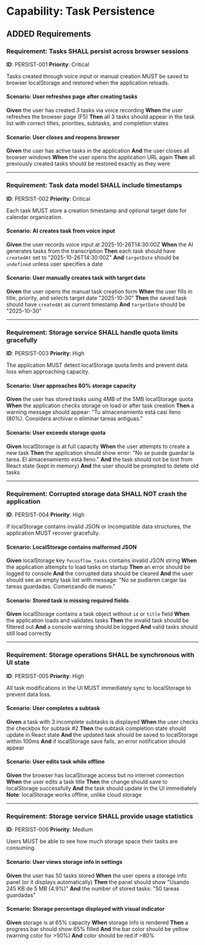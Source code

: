 # Capability: Task Persistence

## ADDED Requirements

### Requirement: Tasks SHALL persist across browser sessions
**ID**: PERSIST-001
**Priority**: Critical

Tasks created through voice input or manual creation MUST be saved to browser localStorage and restored when the application reloads.

#### Scenario: User refreshes page after creating tasks
**Given** the user has created 3 tasks via voice recording
**When** the user refreshes the browser page (F5)
**Then** all 3 tasks should appear in the task list with correct titles, priorities, subtasks, and completion states

#### Scenario: User closes and reopens browser
**Given** the user has active tasks in the application
**And** the user closes all browser windows
**When** the user opens the application URL again
**Then** all previously created tasks should be restored exactly as they were

---

### Requirement: Task data model SHALL include timestamps
**ID**: PERSIST-002
**Priority**: Critical

Each task MUST store a creation timestamp and optional target date for calendar organization.

#### Scenario: AI creates task from voice input
**Given** the user records voice input at 2025-10-26T14:30:00Z
**When** the AI generates tasks from the transcription
**Then** each task should have `createdAt` set to "2025-10-26T14:30:00Z"
**And** `targetDate` should be `undefined` unless user specifies a date

#### Scenario: User manually creates task with target date
**Given** the user opens the manual task creation form
**When** the user fills in title, priority, and selects target date "2025-10-30"
**Then** the saved task should have `createdAt` as current timestamp
**And** `targetDate` should be "2025-10-30"

---

### Requirement: Storage service SHALL handle quota limits gracefully
**ID**: PERSIST-003
**Priority**: High

The application MUST detect localStorage quota limits and prevent data loss when approaching capacity.

#### Scenario: User approaches 80% storage capacity
**Given** the user has stored tasks using 4MB of the 5MB localStorage quota
**When** the application checks storage on load or after task creation
**Then** a warning message should appear: "Tu almacenamiento está casi lleno (80%). Considera archivar o eliminar tareas antiguas."

#### Scenario: User exceeds storage quota
**Given** localStorage is at full capacity
**When** the user attempts to create a new task
**Then** the application should show error: "No se puede guardar la tarea. El almacenamiento está lleno."
**And** the task should not be lost from React state (kept in memory)
**And** the user should be prompted to delete old tasks

---

### Requirement: Corrupted storage data SHALL NOT crash the application
**ID**: PERSIST-004
**Priority**: High

If localStorage contains invalid JSON or incompatible data structures, the application MUST recover gracefully.

#### Scenario: LocalStorage contains malformed JSON
**Given** localStorage key `focusflow_tasks` contains invalid JSON string
**When** the application attempts to load tasks on startup
**Then** an error should be logged to console
**And** the corrupted data should be cleared
**And** the user should see an empty task list with message: "No se pudieron cargar las tareas guardadas. Comenzando de nuevo."

#### Scenario: Stored task is missing required fields
**Given** localStorage contains a task object without `id` or `title` field
**When** the application loads and validates tasks
**Then** the invalid task should be filtered out
**And** a console warning should be logged
**And** valid tasks should still load correctly

---

### Requirement: Storage operations SHALL be synchronous with UI state
**ID**: PERSIST-005
**Priority**: High

All task modifications in the UI MUST immediately sync to localStorage to prevent data loss.

#### Scenario: User completes a subtask
**Given** a task with 3 incomplete subtasks is displayed
**When** the user checks the checkbox for subtask #2
**Then** the subtask completion state should update in React state
**And** the updated task should be saved to localStorage within 100ms
**And** if localStorage save fails, an error notification should appear

#### Scenario: User edits task while offline
**Given** the browser has localStorage access but no internet connection
**When** the user edits a task title
**Then** the change should save to localStorage successfully
**And** the task should update in the UI immediately
**Note**: localStorage works offline, unlike cloud storage

---

### Requirement: Storage service SHALL provide usage statistics
**ID**: PERSIST-006
**Priority**: Medium

Users MUST be able to see how much storage space their tasks are consuming.

#### Scenario: User views storage info in settings
**Given** the user has 50 tasks stored
**When** the user opens a storage info panel (or it displays automatically)
**Then** the panel should show "Usando 245 KB de 5 MB (4.9%)"
**And** the number of stored tasks: "50 tareas guardadas"

#### Scenario: Storage percentage displayed with visual indicator
**Given** storage is at 65% capacity
**When** storage info is rendered
**Then** a progress bar should show 65% filled
**And** the bar color should be yellow (warning color for >50%)
**And** color should be red if >80%
